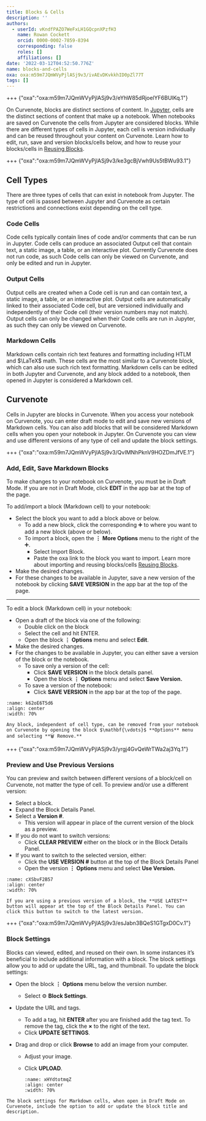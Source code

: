```yaml
---
title: Blocks & Cells
description: ''
authors:
  - userId: vKndfPAZO7WeFxLH1GQcpnXPzfH3
    name: Rowan Cockett
    orcid: 0000-0002-7859-8394
    corresponding: false
    roles: []
    affiliations: []
date: '2022-03-12T04:52:50.776Z'
name: blocks-and-cells
oxa: oxa:m59m7JQmWVyPjlASj9v3/ivAEvDKvkkhID0pZl77T
tags: []
---
```


+++ {"oxa":"oxa:m59m7JQmWVyPjlASj9v3/eYhW85dRjoelYF6BUlKq.1"}

On Curvenote, blocks are distinct sections of content. In [Jupyter](https://jupyter-notebook.readthedocs.io/en/stable/notebook.html#structure-of-a-notebook-document), cells are the distinct sections of content that make up a notebook. When notebooks are saved on Curvenote the cells from Jupyter are considered blocks. While there are different types of cells in Jupyter, each cell is version individually and can be reused throughout your content on Curvenote. Learn how to edit, run, save and version blocks/cells below, and how to reuse your blocks/cells in [Reusing Blocks](oxa:m59m7JQmWVyPjlASj9v3/93FoBDnslDe5zX30YhHW 'Reusing Blocks').

+++ {"oxa":"oxa:m59m7JQmWVyPjlASj9v3/ke3gcBjVwh9Us5tBWu93.1"}

## Cell Types

There are three types of cells that can exist in notebook from Jupyter. The type of cell is passed between Jupyter and Curvenote as certain restrictions and connections exist depending on the cell type.

### Code Cells

Code cells typically contain lines of code and/or comments that can be run in Jupyter. Code cells can produce an associated Output cell that contain text, a static image, a table, or an interactive plot. Currently Curvenote does not run code, as such Code cells can only be viewed on Curvenote, and only be edited and run in Jupyter.

### Output Cells

Output cells are created when a Code cell is run and can contain text, a static image, a table, or an interactive plot. Output cells are automatically linked to their associated Code cell, but are versioned individually and independently of their Code cell (their version numbers may not match). Output cells can only be changed when their Code cells are run in Jupyter, as such they can only be viewed on Curvenote.

### Markdown Cells

Markdown cells contain rich text features and formatting including HTLM and $\LaTeX$ math. These cells are the most similar to a Curvenote block, which can also use such rich text formatting. Markdown cells can be edited in both Jupyter and Curvenote, and any block added to a notebook, then opened in Jupyter is considered a Markdown cell.

## Curvenote

Cells in Jupyter are blocks in Curvenote. When you access your notebook on Curvenote, you can enter draft mode to edit and save new versions of Markdown cells. You can also add blocks that will be considered Markdown cells when you open your notebook in Jupyter. On Curvenote you can view and use different versions of any type of cell and update the block settings.

+++ {"oxa":"oxa:m59m7JQmWVyPjlASj9v3/QvIMNhPknV9HOZDmJfVE.1"}

### Add, Edit, Save Markdown Blocks

To make changes to your notebook on Curvenote, you must be in Draft Mode. If you are not in Draft Mode, click **EDIT** in the app bar at the top of the page.

To add/import a block (Markdown cell) to your notebook:

- Select the block you want to add a block above or below.
  - To add a new block, click the corresponding ➕ to where you want to add a new block (above or below).
  - To import a block, open the $\mathbf{\vdots}$ **More Options** menu to the right of the ➕.
    - Select Import Block.
    - Paste the oxa link to the block you want to import. Learn more about importing and reusing blocks/cells [Reusing Blocks](oxa:m59m7JQmWVyPjlASj9v3/93FoBDnslDe5zX30YhHW 'Reusing Blocks').
- Make the desired changes.
- For these changes to be available in Jupyter, save a new version of the notebook by clicking **SAVE VERSION** in the app bar at the top of the page.

---

To edit a block (Markdown cell) in your notebook:

- Open a draft of the block via one of the following:
  - Double click on the block
  - Select the cell and hit ENTER.
  - Open the block $\mathbf{\vdots}$ **Options** menu and select **Edit**.
- Make the desired changes.
- For the changes to be available in Jupyter, you can either save a version of the block or the notebook.
  - To save only a version of the cell:
    - Click **SAVE VERSION** in the block details panel.
    - Open the block $\mathbf{\vdots}$ **Options** menu and select **Save Version.**
  - To save a version of the notebook:
    - Click **SAVE VERSION** in the app bar at the top of the page.

```{figure} images/m59m7JQmWVyPjlASj9v3-TJortLQ3wxGy5T2Tovj7-v1.gif
:name: k62oE6T5d6
:align: center
:width: 70%
```

```{warning}
Any block, independent of cell type, can be removed from your notebook on Curvenote by opening the block $\mathbf{\vdots}$ **Options** menu and selecting **🗑️ Remove.**

```

+++ {"oxa":"oxa:m59m7JQmWVyPjlASj9v3/yrgj4GvQeWrTWa2aj3Yq.1"}

### Preview and Use Previous Versions

You can preview and switch between different versions of a block/cell on Curvenote, not matter the type of cell. To preview and/or use a different version:

- Select a block.
- Expand the Block Details Panel.
- Select a **Version #**.
  - This version will appear in place of the current version of the block as a preview.
- If you do not want to switch versions:
  - Click **CLEAR PREVIEW** either on the block or in the Block Details Panel.
- If you want to switch to the selected version, either:
  - Click the **USE VERSION #** button at the top of the Block Details Panel
  - Open the version $\mathbf{\vdots}$ **Options** menu and select **Use Version.**

```{figure} images/m59m7JQmWVyPjlASj9v3-AVXtTWOUjmvLopTmCQ8n-v1.gif
:name: cXSbvF2B57
:align: center
:width: 70%
```

```{warning}
If you are using a previous version of a block, the **USE LATEST** button will appear at the top of the Block Details Panel. You can click this button to switch to the latest version.

```

+++ {"oxa":"oxa:m59m7JQmWVyPjlASj9v3/esJabn3BQeS1GTgxD0Cv.1"}

### Block Settings

Blocks can viewed, edited, and reused on their own. In some instances it’s beneficial to include additional information with a block. The block settings allow you to add or update the URL, tag, and thumbnail. To update the block settings:

- Open the block $\mathbf{\vdots}$ **Options** menu below the version number.
  - Select ⚙️ **Block Settings**.
- Update the URL and tags.
  - To add a tag, hit **ENTER** after you are finished add the tag text. To remove the tag, click the $\mathbf{\times}$ to the right of the text.
  - Click **UPDATE SETTINGS**.
- Drag and drop or click **Browse** to add an image from your computer.

  - Adjust your image.
  - Click **UPLOAD**.

    ```{figure} images/m59m7JQmWVyPjlASj9v3-HJ03JtvrtUj0wozihaM8-v1.gif
    :name: xHYdtotmqZ
    :align: center
    :width: 70%

    ```

```{warning}
The block settings for Markdown cells, when open in Draft Mode on Curvenote, include the option to add or update the block title and description.

```
